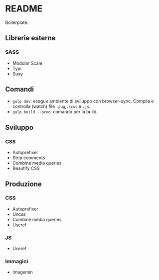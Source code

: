 # README

Boilerplate.

## Librerie esterne
### SASS
* Modular Scale
* Typi
* Susy

## Comandi
* `gulp dev`: esegue ambiente di sviluppo con browser-sync. Compila e controlla (watch) file `.pug`,`.scss` e `.js`.
* `gulp build --prod`: comando per la build.

## Sviluppo
### CSS
* Autoprefixer
* Strip comments
* Combine media queries
* Beautify CSS

## Produzione
### CSS
* Autoprefixer
* Uncss
* Combine media queries
* Useref

### JS
* Useref

### Immagini
* Imagemin
